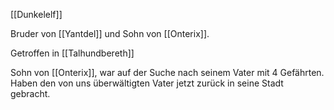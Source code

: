 [[Dunkelelf]]

Bruder von [[Yantdel]] und Sohn von [[Onterix]].

Getroffen in [[Talhundbereth]]

Sohn von [[Onterix]], war auf der Suche nach seinem Vater mit 4 Gefährten. Haben den von uns überwältigten Vater jetzt zurück in seine Stadt gebracht.